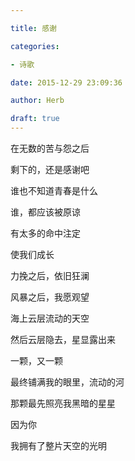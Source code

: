 ```yaml
---

title: 感谢

categories:

- 诗歌

date: 2015-12-29 23:09:36

author: Herb

draft: true
---
```


在无数的苦与怨之后

剩下的，还是感谢吧

谁也不知道青春是什么

谁，都应该被原谅

有太多的命中注定

使我们成长



力挽之后，依旧狂澜

风暴之后，我愿观望

海上云层流动的天空

然后云层隐去，星显露出来

一颗，又一颗

最终铺满我的眼里，流动的河



那颗最先照亮我黑暗的星星

因为你

我拥有了整片天空的光明